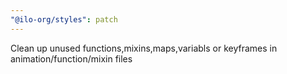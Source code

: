 ```yaml
---
"@ilo-org/styles": patch
---
```


Clean up unused functions,mixins,maps,variabls or keyframes in animation/function/mixin files
